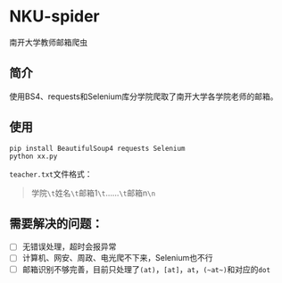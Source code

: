 # NKU-spider
南开大学教师邮箱爬虫
## 简介
使用BS4、requests和Selenium库分学院爬取了南开大学各学院老师的邮箱。

## 使用
```shell
pip install BeautifulSoup4 requests Selenium
python xx.py
```
`teacher.txt`文件格式：
> 学院`\t`姓名`\t`邮箱1`\t`……`\t`邮箱n`\n`

## 需要解决的问题：
- [ ] 无错误处理，超时会报异常
- [ ] 计算机、网安、周政、电光爬不下来，Selenium也不行
- [ ] 邮箱识别不够完善，目前只处理了`(at)`，`[at]`，` at `，`(~at~)`和对应的`dot`
